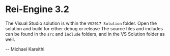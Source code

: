 # Rei-Engine 3.2

The Visual Studio solution is within the `VS2017 Solution` folder.
Open the solution and build for either debug or release
The source files and includes can be found in the `src` and `include` folders, and
in the VS Solution folder as well.

-- Michael Kareithi
